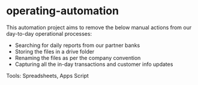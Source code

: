 # operating-automation

This automation project aims to remove the below manual actions from our day-to-day operational processes:

- Searching for daily reports from our partner banks
- Storing the files in a drive folder
- Renaming the files as per the company convention
- Capturing all the in-day transactions and customer info updates

Tools: Spreadsheets, Apps Script

